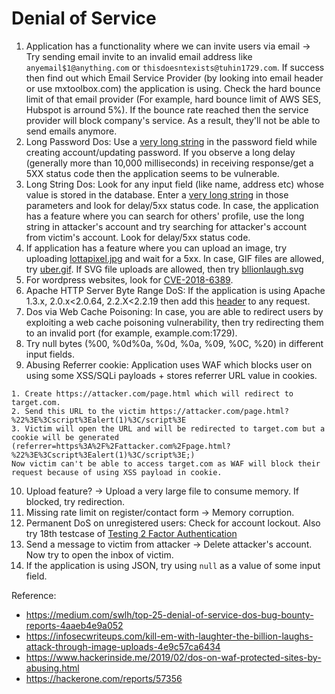 # Denial of Service
1. Application has a functionality where we can invite users via email &rarr; Try sending email invite to an invalid email address like ```anyemail$1@anything.com``` or ```thisdoesntexists@tuhin1729.com```. If success then find out which Email Service Provider (by looking into email header or use mxtoolbox.com) the application is using. Check the hard bounce limit of that email provider (For example, hard bounce limit of AWS SES, Hubspot is arround 5%). If the bounce rate reached then the service provider will block company's service. As a result, they'll not be able to send emails anymore.
2. Long Password Dos: Use a [very long string](https://github.com/tuhin1729/Bug-Bounty-Methodology/blob/main/payloads/password.txt) in the password field while creating account/updating password. If you observe a long delay (generally more than 10,000 milliseconds) in receiving response/get a 5XX status code then the application seems to be vulnerable. 
3. Long String Dos: Look for any input field (like name, address etc) whose value is stored in the database. Enter a [very long string](https://github.com/tuhin1729/Bug-Bounty-Methodology/blob/main/payloads/password.txt) in those parameters and look for delay/5xx status code. In case, the application has a feature where you can search for others' profile, use the long string in attacker's account and try searching for attacker's account from victim's account. Look for delay/5xx status code.
4. If application has a feature where you can upload an image, try uploading [lottapixel.jpg](https://github.com/tuhin1729/Bug-Bounty-Methodology/blob/main/payloads/lottapixel.jpg) and wait for a 5xx. In case, GIF files are allowed, try [uber.gif](https://github.com/tuhin1729/Bug-Bounty-Methodology/blob/main/payloads/uber.gif). If SVG file uploads are allowed, then try [bllionlaugh.svg](https://github.com/tuhin1729/Bug-Bounty-Methodology/blob/main/payloads/bllionlaugh.svg)
5. For wordpress websites, look for [CVE-2018-6389](https://hackerone.com/reports/752010). 
6. Apache HTTP Server Byte Range DoS: If the application is using Apache 1.3.x, 2.0.x<2.0.64, 2.2.X<2.2.19 then add this [header](https://github.com/tuhin1729/Bug-Bounty-Methodology/blob/main/payloads/apachedos.txt) to any request.
7. Dos via Web Cache Poisoning: In case, you are able to redirect users by exploiting a web cache poisoning vulnerability, then try redirecting them to an invalid port (for example, example.com:1729). 
8. Try null bytes (%00, %0d%0a, %0d, %0a, %09, %0C, %20) in different input fields.
9. Abusing Referrer cookie: Application uses WAF which blocks user on using some XSS/SQLi payloads + stores referrer URL value in cookies.
```
1. Create https://attacker.com/page.html which will redirect to target.com.
2. Send this URL to the victim https://attacker.com/page.html?%22%3E%3Cscript%3Ealert(1)%3C/script%3E
3. Victim will open the URL and will be redirected to target.com but a cookie will be generated (referrer=https%3A%2F%2Fattacker.com%2Fpage.html?%22%3E%3Cscript%3Ealert(1)%3C/script%3E;)
Now victim can't be able to access target.com as WAF will block their request because of using XSS payload in cookie.
```
10. Upload feature? &rarr; Upload a very large file to consume memory. If blocked, try redirection.
11. Missing rate limit on register/contact form &rarr; Memory corruption.
12. Permanent DoS on unregistered users: Check for account lockout. Also try 18th testcase of [Testing 2 Factor Authentication](https://github.com/tuhin1729/Bug-Bounty-Methodology/blob/main/2FA.md)
13. Send a message to victim from attacker &rarr; Delete attacker's account. Now try to open the inbox of victim.
14. If the application is using JSON, try using ```null``` as a value of some input field.

Reference:
- https://medium.com/swlh/top-25-denial-of-service-dos-bug-bounty-reports-4aaeb4e9a052
- https://infosecwriteups.com/kill-em-with-laughter-the-billion-laughs-attack-through-image-uploads-4e9c57ca6434
- https://www.hackerinside.me/2019/02/dos-on-waf-protected-sites-by-abusing.html
- https://hackerone.com/reports/57356
